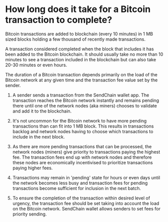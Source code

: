 # How long does it take for a Bitcoin transaction to complete?

Bitcoin transactions are added to blockchain (every 10 minutes) in 1 MB sized blocks holding a few thousand of recently made transactions. 

A transaction considered completed when the block that includes it has been added to the Bitcoin blockchain. It should usually take no more than 10 minutes to see a transaction included in the blockchain but can also take 20-30 minutes or even hours. 

The duration of a Bitcoin transaction depends primarily on the load of the Bitcoin network at any given time and the transaction fee value set by the sender.

1. A sender sends a transaction from the SendChain wallet app. The transaction reaches the Bitcoin network instantly and remains pending there until one of the network nodes (aka miners) chooses to validate and add it to the blockchain.

2. It's not uncommon for the Bitcoin network to have more pending transactions than can fit into 1 MB block. This results in transactions backlog and network nodes having to choose which transactions to include in the next block.

3. As there are more pending transactions that can be processed, the network nodes (miners) give priority to transactions paying the highest fee. The transaction fees end up with network nodes and therefore these nodes are economically incentivised to prioritize transactions paying higher fees.

4. Transactions may remain in 'pending' state for hours or even days until the network becomes less busy and transaction fees for pending transactions become sufficient for inclusion in the next batch.

5. To ensure the completion of the transaction within desired level of urgency, the transaction fee should be set taking into account the load on the Bitcoin network. SendChain wallet allows senders to set fees for priority sending.
